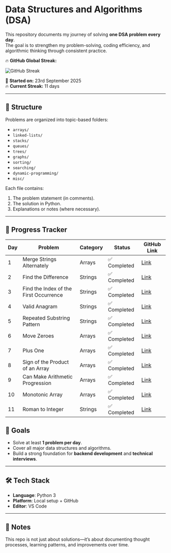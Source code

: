# Data Structures and Algorithms (DSA)

This repository documents my journey of solving **one DSA problem every day**.  
The goal is to strengthen my problem-solving, coding efficiency, and algorithmic thinking through consistent practice.

🔥 **GitHub Global Streak:**  

![GitHub Streak](https://streak-stats.demolab.com?user=Mortoti&theme=dark&hide_border=true)

📅 **Started on:** 23rd September 2025  
🔥 **Current Streak:** 11 days


---

## 📌 Structure
Problems are organized into topic-based folders:
- `arrays/`
- `linked-lists/`
- `stacks/`
- `queues/`
- `trees/`
- `graphs/`
- `sorting/`
- `searching/`
- `dynamic-programming/`
- `misc/`

Each file contains:
1. The problem statement (in comments).
2. The solution in Python.
3. Explanations or notes (where necessary).

---

## 🚀 Progress Tracker

| Day | Problem                                | Category | Status        | GitHub Link                                                   |
|-----|-----------------------------------------|----------|---------------|--------------------------------------------------------------|
| 1   | Merge Strings Alternately               | Arrays   | ✅ Completed  | [Link](arrays-and-strings/merge-strings-alternately.py)      |
| 2   | Find the Difference                     | Strings  | ✅ Completed  | [Link](arrays-and-strings/find-the-difference.py)            |
| 3   | Find the Index of the First Occurrence  | Strings  | ✅ Completed  | [Link](arrays-and-strings/index-of-first-occurrence.py)      |
| 4   | Valid Anagram                           | Strings  | ✅ Completed  | [Link](arrays-and-strings/valid-anagram.py)                  |
| 5   | Repeated Substring Pattern              | Strings  | ✅ Completed  | [Link](arrays-and-strings/repeated-substring-pattern.py)     |
| 6   | Move Zeroes                             | Arrays   | ✅ Completed  | [Link](arrays-and-strings/move-zeroes.py)                    |
| 7   | Plus One                                | Arrays   | ✅ Completed  | [Link](arrays-and-strings/plus-one.py)                       |
| 8   | Sign of the Product of an Array         | Arrays   | ✅ Completed  | [Link](arrays-and-strings/sign-of-the-product-of-an-array.py)|
| 9   | Can Make Arithmetic Progression         | Arrays   | ✅ Completed  | [Link](arrays-and-strings/can-make-arithmetic-progression.py)|
| 10  | Monotonic Array                         | Arrays   | ✅ Completed  | [Link](arrays-and-strings/monotonic-array.py)                |
| 11  | Roman to Integer                        | Strings  | ✅ Completed  | [Link](arrays-and-strings/roman-to-integer.py)               |




## 🎯 Goals
- Solve at least **1 problem per day**.
- Cover all major data structures and algorithms.
- Build a strong foundation for **backend development** and **technical interviews**.

---

## 🛠️ Tech Stack
- **Language**: Python 3
- **Platform**: Local setup + GitHub
- **Editor**: VS Code

---

## 📖 Notes
This repo is not just about solutions—it’s about documenting thought processes, learning patterns, and improvements over time.
